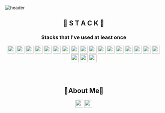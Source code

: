 
![header](https://capsule-render.vercel.app/api?type=waving&color=auto&height=300&section=header&text=🐣JungHyun&nbsp;Lee%20&fontSize=90&animation=fadeIn)


<div align="center"><h2>🔨 S T A C K 🔨</h2></div>

<div align="center">
<h3>Stacks that I've used at least once</h3>

<div align="center">
<img height= "25" src="https://img.shields.io/badge/Java-007396?style=plastic&logo=Java&logoColor=white">  
<img height= "25" src="https://img.shields.io/badge/Oracle-F80000?style=plastic&logo=Oracle&logoColor=white">
<img height= "25" src="https://img.shields.io/badge/CSS-1572B6?style=plastic&logo=css3&logoColor=white">
<img height= "25" src="https://img.shields.io/badge/HTML-E34F26?  style=plastic&logo=HTML5&logoColor=white">  
<img height= "25" src="https://img.shields.io/badge/JavaScript-F7DF1E?  style=plastic&logo=JavaScript&logoColor=white">  
<img height= "25" src="https://img.shields.io/badge/Spring-6DB33F?  style=plastic&logo=Spring&logoColor=white">  
<img height= "25" src="https://img.shields.io/badge/ JSP -yellowgreen?  style=plastic&logoColor=white">  
<img height= "25" src="https://img.shields.io/badge/ Servlet -yellowgreen?  style=plastic&logoColor=white">
<img height= "25" src="https://img.shields.io/badge/jQuery-0769AD?  style=plastic&logo=jQuery&logoColor=white"> 
<img height= "25" src="https://img.shields.io/badge/Visual Studio Code-007ACC?  style=plastic&logo=Visual Studio Code&logoColor=white">  
<img height= "25" src="https://img.shields.io/badge/Eclipse IDE-2C2255?  style=plastic&logo=Eclipse IDE&logoColor=white">  
<img height= "25" src="https://img.shields.io/badge/SQL Developer-B4C8E4?  style=plastic&logo=&logoColor=white">  
<img height= "25" src="https://img.shields.io/badge/Figma-F24E1E?  style=plastic&logo=Figma&logoColor=white">  
<img height= "25" src="https://img.shields.io/badge/balsamiq-FFFFFF?  style=plastic&logo=&logoColor=white">  
<img height= "25" src="https://img.shields.io/badge/eXERD-AC5011?  style=plastic&logo=&logoColor=white"> 
<img height= "25" src="https://img.shields.io/badge/ERDCloud-9388FB?  style=plastic&logo=&logoColor=white">   
<img height= "25" src="https://img.shields.io/badge/Apache Tomcat-F8DC75?  style=plastic&logo=Apache Tomcat&logoColor=white">   
<img height= "25" src="https://img.shields.io/badge/GitHub-181717?  style=plastic&logo=GitHub&logoColor=white">  
<img height= "25" src="https://img.shields.io/badge/Discord-5865F2?  style=plastic&logo=Discord&logoColor=white">  
<img height= "25" src="https://img.shields.io/badge/Notion-000000?  style=plastic&logo=Notion&logoColor=white">  



</div>
</div>

<h3 align="center">ㅤ</h3>


<div align="center"><h2>🍋About Me🍋</h2></div>

<div align="center">
<a href="https://codingjh.tistory.com/"><img src="https://img.shields.io/badge/TISTORY-black?style=plastic;logoColor=white" style="max-width: 100%;" height= "25"></a>
<a href="mailto:wjdgus4935@gmail.com"><img height= "25" src="https://img.shields.io/badge/Gmail-EA4335?  style=plastic&logo=Gmail&logoColor=white"> </a>
</div>
<h3 align="center">ㅤ</h3>
